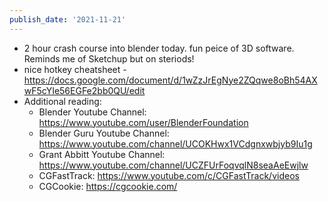 ```yaml
---
publish_date: '2021-11-21'
---
```

- 2 hour crash course into blender today. fun peice of 3D software. Reminds me of Sketchup but on steriods!
- nice hotkey cheatsheet - https://docs.google.com/document/d/1wZzJrEgNye2ZQqwe8oBh54AXwF5cYIe56EGFe2bb0QU/edit
- Additional reading:
  - Blender Youtube Channel: https://www.youtube.com/user/BlenderFoundation
  - Blender Guru Youtube Channel: https://www.youtube.com/channel/UCOKHwx1VCdgnxwbjyb9Iu1g
  - Grant Abbitt Youtube Channel: https://www.youtube.com/channel/UCZFUrFoqvqlN8seaAeEwjlw
  - CGFastTrack: https://www.youtube.com/c/CGFastTrack/videos
  - CGCookie: https://cgcookie.com/
